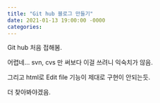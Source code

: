 ```yaml
---
title: "Git hub 블로그 만들기"
date: 2021-01-13 19:00:00 -0000
categories: 
---
```


Git hub 처음 접해봄.

어렵네... svn, cvs 만 써보다 이걸 쓰려니 익숙치가 않음.

그리고 html로 Edit file 기능이 제대로 구현이 안되는듯.

더 찾아봐야겠음.
